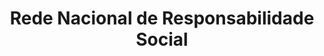 ---
title: Rede Nacional de Responsabilidade Social
category: Parcerias
imagem_image_path: images/dynamic/W1siZnUiLCJodHRwczovL2FkYWdhd2ViLnMzLmFtYXpvbmF/rsoptdc7c.png?sha=ff51c043d3728c4a
link: http://www.rsopt.com/rederso/index.html
text: A rede RSOPT é uma estrutura aberta, pública, multi-setorial e multi-funcional, formada por diversas pessoas e organizações comprometidas com o tema da responsabilidade social. Tem como missão promover o desenvolvimento, operacionalização e incorporação de conceitos e ferramentas de responsabilidade social nas organizações, promover a convergência e disseminação de conhecimento nesta área e contribuir de forma significativa e real para a implementação de políticas e práticas sustentadas na gestão das organizações.
---